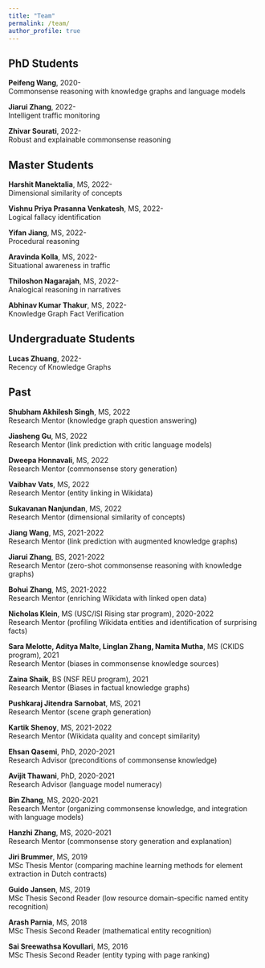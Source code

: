 ```yaml
---
title: "Team"
permalink: /team/
author_profile: true
---
```


## PhD Students

**Peifeng Wang**, 2020-\
Commonsense reasoning with knowledge graphs and language models

**Jiarui Zhang**, 2022-\
Intelligent traffic monitoring

**Zhivar Sourati**, 2022-\
Robust and explainable commonsense reasoning

## Master Students

**Harshit Manektalia**, MS, 2022-\
Dimensional similarity of concepts

**Vishnu Priya Prasanna Venkatesh**, MS, 2022-\
Logical fallacy identification

**Yifan Jiang**, MS, 2022-\
Procedural reasoning

**Aravinda Kolla**, MS, 2022-\
Situational awareness in traffic

**Thiloshon Nagarajah**, MS, 2022-\
Analogical reasoning in narratives

**Abhinav Kumar Thakur**, MS, 2022-\
Knowledge Graph Fact Verification

## Undergraduate Students

**Lucas Zhuang**, 2022-\
Recency of Knowledge Graphs

## Past

**Shubham Akhilesh Singh**, MS, 2022\
Research Mentor (knowledge graph question answering)

**Jiasheng Gu**, MS, 2022\
Research Mentor (link prediction with critic language models)

**Dweepa Honnavali**, MS, 2022\
Research Mentor (commonsense story generation)

**Vaibhav Vats**, MS, 2022\
Research Mentor (entity linking in Wikidata)

**Sukavanan Nanjundan**, MS, 2022\
Research Mentor (dimensional similarity of concepts)

**Jiang Wang**, MS, 2021-2022\
Research Mentor (link prediction with augmented knowledge graphs)

**Jiarui Zhang**, BS, 2021-2022\
Research Mentor (zero-shot commonsense reasoning with knowledge graphs)

**Bohui Zhang**, MS, 2021-2022\
Research Mentor (enriching Wikidata with linked open data)

**Nicholas Klein**, MS (USC/ISI Rising star program), 2020-2022\
Research Mentor (profiling Wikidata entities and identification of surprising facts)

**Sara Melotte, Aditya Malte, Linglan Zhang, Namita Mutha**, MS (CKIDS program), 2021\
Research Mentor (biases in commonsense knowledge sources)

**Zaina Shaik**, BS (NSF REU program), 2021\
Research Mentor (Biases in factual knowledge graphs)

**Pushkaraj Jitendra Sarnobat**, MS, 2021\
Research Mentor (scene graph generation)

**Kartik Shenoy**, MS, 2021-2022\
Research Mentor (Wikidata quality and concept similarity)

**Ehsan Qasemi**, PhD, 2020-2021\
Research Advisor (preconditions of commonsense knowledge)

**Avijit Thawani**, PhD, 2020-2021\
Research Advisor (language model numeracy)

**Bin Zhang**, MS, 2020-2021\
Research Mentor (organizing commonsense knowledge, and integration with language models)

**Hanzhi Zhang**, MS, 2020-2021\
Research Mentor (commonsense story generation and explanation)

**Jiri Brummer**, MS, 2019\
MSc Thesis Mentor (comparing machine learning methods for element extraction in Dutch contracts)

**Guido Jansen**, MS, 2019\
MSc Thesis Second Reader (low resource domain-specific named entity recognition)

**Arash Parnia**, MS, 2018\
MSc Thesis Second Reader (mathematical entity recognition)

**Sai Sreewathsa Kovullari**, MS, 2016\
MSc Thesis Second Reader (entity typing with page ranking)
